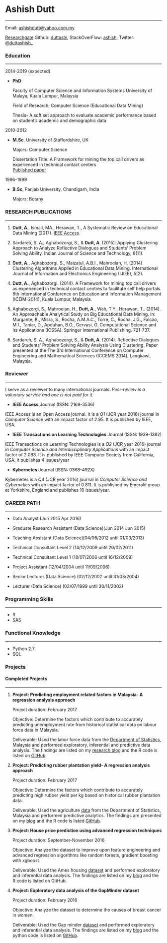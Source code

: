 # Ashish Dutt

-------------------------

Email: ashishdutt@yahoo.com.my 

[Researchgate](https://www.researchgate.net/profile/Ashish_Dutt)  Github: [duttashi](https://github.com/duttashi/), StackOverFlow: [ashish](https://stackoverflow.com/users/4195053/ashish), Twitter: [@duttashish_](https://twitter.com/duttashish_)

### Education
-------------------------

2014-2019 (expected)

- **PhD**
	
	Faculty of Computer Science and Information Systems University of Malaya, Kuala Lumpur, Malaysia 

	Field of Research; Computer Science (Educational Data Mining)

	Thesis- A soft set approach to evaluate academic performance based on student’s academic and demographic data

2010-2012

- **M.Sc**, University of Staffordshire, UK

	Majors: Computer Science

	Dissertation Title: A Framework for mining the top call drivers as experienced in technical contact centers 	
	[Published paper](http://bit.ly/2tPVqZ5)  

1996-1999

- **B.Sc**, Panjab University, Chandigarh, India

	Majors: Botany

### RESEARCH PUBLICATIONS
-------------------------

1.	**Dutt, A**., Ismail, MA., Herawan, T., A Systematic Review on Educational Data Mining (2017). [IEEE Access](http://ieeexplore.ieee.org/document/7820050/).

2.	 Sardareh, S. A., Aghabozorgi, S., & **Dutt, A**. (2015). Applying Clustering Approach to Analyze Reflective Dialogues and Students’ Problem Solving Ability. Indian Journal of Science and Technology, 8(11).

3.	**Dutt, A.**, Aghabozorgi, S., Maizatul, A.B.I., Mahroeian, H. (2014). Clustering Algorithms Applied in Educational Data Mining. International Journal of Information and Electronics Engineering (IJIEE), 5(2).

4.	 **Dutt, A.**, Aghabozorgi. (2014). A Framework for mining top call drivers as experienced in technical contact centres to facilitate self help portals. 6th International Conference on Education and Information Management (ICEIM-2014), Kuala Lumpur, Malaysia.

5.	 Aghabozorgi, S., Mahroeian, H., **Dutt, A**., Wah, T.Y., Herawan, T.. (2014). An Approachable Analytical Study on Big Educational Data Mining. In: Murgante, B., Misra, S., Rocha, A.M.A.C., Torre, C., Rocha, J.G., Falcão, M.I., Taniar, D., Apduhan, B.O., Gervasi, O. Computational Science and Its Applications (ICSSA). Springer International Publishing. 721-737.

6.	Sardareh, S. A., Aghabozorgi, S., & **Dutt, A**. (2014). Reflective Dialogues and Students' Problem Solving Ability Analysis Using Clustering. Paper presented at the The 3rd International Conference on Computer Engineering and Mathematical Sciences (ICCEMS 2014), Langkawi, Malaysia. 

### Reviewer
------------------------- 

I serve as a reviewer to many international journals. *Peer-review is a voluntary service and one is not paid for it.*  

- **IEEE Access** Journal (ISSN: 2169-3536)

IEEE Access is an Open Access journal. It is a *Q1* (JCR year 2016) journal in *Computer Science* with an impact factor of 2.95. It is published by IEEE, USA.

- **IEEE Transactions on Learning Technologies** Journal (ISSN: 1939-1382)

IEEE Transactions on Learning Technologies is a *Q2* (JCR year 2016) journal in *Computer Science and Interdisciplinary Applications* with an impact factor of 2.083. It is published by IEEE Computer Society from California, USA. It publishes 4 issues/year

- **Kybernetes** Journal (ISSN: 0368-492X)

Kybernetes is a *Q4* (JCR year 2016) journal in *Computer Science and Cybernetics* with an impact factor of 0.811. It is published by Emerald group at Yorkshire, England and publishes 10 issues/year.

### CAREER PATH
-------------------------

- Data Analyst (Jun 2015 Apr 2016)

- Graduate Research Assistant (Data Science)(Jun 2014 Jun 2015)

- Teaching Assistant (Data Science)(04/06/2012 until 01/03/2013)
 
- Technical Consultant Level 2 (14/12/2009 until 20/02/2011)
 
- Technical Consultant Level 1 (18/07/2006 until 16/12/2009)
 
- Project Assistant (12/04/2004 until 11/09/2006)
 
- Senior Lecturer (Data Science) (02/12/2002 until 31/03/2004)
 
- Lecturer (Data Science) (02/07/1999 until 30/11/2002)

### Programming Skills
-------------------------

- R 
- SAS  

### Functional Knowledge
-------------------------

- Python 2.7
- SQL

### Projects

#### Completed Projects
-------------------------

1.	**Project: Predicting employment related factors in Malaysia- A regression analysis approach**

	Project duration: February 2017

	Objective: Determine the factors which contribute to accurately predicting unemployment rate from historical statistical data on labour force data in Malaysia.

	Deliverable: Used the labor force data from the [Department of Statistics](http://bit.ly/2mh2lXh), Malaysia and performed exploratory, inferential and predictive data analysis. The findings are listed on my [research blog](http://bit.ly/2lswF51) and the R code is listed on [GitHub](http://bit.ly/2nur4r8).

2.	**Project: Predicting rubber plantation yield- A regression analysis approach**

	Project duration: February 2017

	Objective: Determine the factors which contribute to accurately predicting high rubber yield per kg based on historical rubber plantation data.

	Deliverable: Used the agriculture [data](http://bit.ly/2mh2lXh) from the Department of Statistics, Malaysia and performed predictive analytics. The findings are presented on my [blog](http://bit.ly/2mh9bvS) and the R code is listed [GitHub](https://github.com/duttashi/LearningR/blob/master/scripts/CaseStudy-MY-RubberPlantation.R).

3.	**Project: House price prediction using advanced regression techniques**

	Project duration: September-November 2016

	Objective: Analyze the dataset to improve upon feature engineering and advanced regression algorithms like random forests, gradient boosting with xgboost

	Deliverable: Used the Ames housing [dataset](http://bit.ly/2gJ1f3K) and performed exploratory and inferential data analysis. The findings are listed on my [blog](http://bit.ly/2njWxgr) and the R code is listed on GitHub.

4.	**Project: Exploratory data analysis of the GapMinder dataset**

	Project duration: February 2016

	Objective: Analyze the dataset to determine the causes of breast cancer in women.

	Deliverable: Used the Gap minder [dataset](http://www.gapminder.org/) and performed exploratory and inferential data analysis. The findings are listed on my [blog](http://bit.ly/2mYdRKO) and the python code is listed on [GitHub](http://bit.ly/2mYqhlZ).

